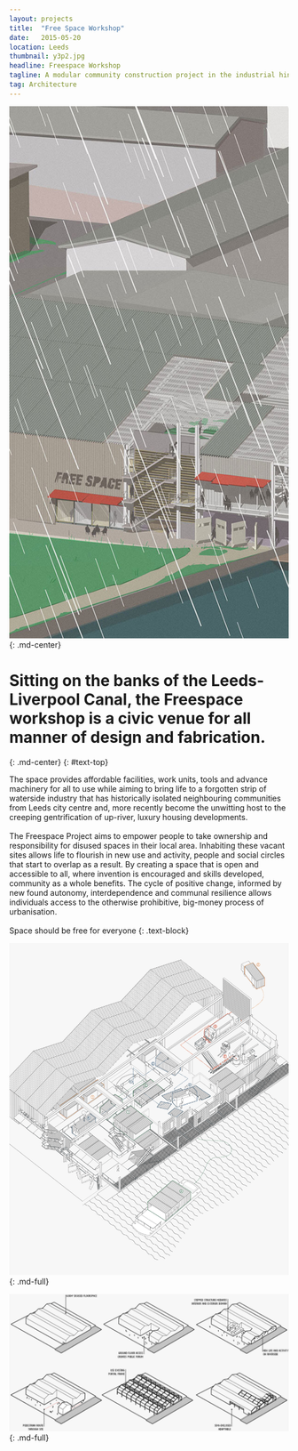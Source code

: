 ```yaml
---
layout: projects
title:  "Free Space Workshop"
date:   2015-05-20
location: Leeds
thumbnail: y3p2.jpg
headline: Freespace Workshop
tagline: A modular community construction project in the industrial hinterlands of Leeds
tag: Architecture
---
```


![alt text](/assets/imgs/projects/y3p2-rain_600.jpg)
{: .md-center}

# Sitting on the banks of the Leeds-Liverpool Canal, the Freespace workshop is a civic venue for all manner of design and fabrication.
{: .md-center}
{: #text-top}

The space provides affordable facilities, work units, tools and advance machinery for all to use while aiming to bring life to a forgotten strip of waterside industry that has historically isolated neighbouring communities from Leeds city centre and, more recently become the unwitting host to the creeping gentrification of up-river, luxury housing developments.  
&nbsp;  
The Freespace Project aims to empower people to take ownership and responsibility for disused spaces in their local area. Inhabiting these vacant sites allows life to flourish in new use and activity, people and social circles that start to overlap as a result. By creating a space that is open and accessible to all, where invention is encouraged and skills developed, community as a whole benefits. The cycle of positive change, informed by new found autonomy, interdependence and communal resilience allows individuals access to the otherwise prohibitive, big-money process of urbanisation.  
&nbsp;  
Space should be free for everyone
{: .text-block}

![alt text](/assets/imgs/projects/y3p2-stages_1200.png)
{: .md-full}

![alt text](/assets/imgs/projects/y3p2-diagrams_1200.png)
{: .md-full}
